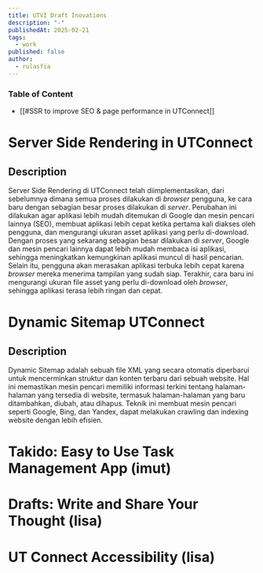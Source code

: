 ```yaml
---
title: UTVI Draft Inovations
description: "-"
publishedAt: 2025-02-21
tags:
  - work
published: false
author:
  - rulasfia
---
```

### Table of Content
- [[#SSR to improve SEO & page performance in UTConnect]]

# Server Side Rendering in UTConnect
## Description
Server Side Rendering di UTConnect telah diimplementasikan, dari sebelumnya dimana semua proses dilakukan di _browser_ pengguna, ke cara baru dengan sebagian besar proses dilakukan di _server_. Perubahan ini dilakukan agar aplikasi lebih mudah ditemukan di Google dan mesin pencari lainnya (SEO), membuat aplikasi lebih cepat ketika pertama kali diakses oleh pengguna, dan mengurangi ukuran asset aplikasi yang perlu di-download. Dengan proses yang sekarang sebagian besar dilakukan di _server_, Google dan mesin pencari lainnya dapat lebih mudah membaca isi aplikasi, sehingga meningkatkan kemungkinan aplikasi muncul di hasil pencarian. Selain itu, pengguna akan merasakan aplikasi terbuka lebih cepat karena _browser_ mereka menerima tampilan yang sudah siap. Terakhir, cara baru ini mengurangi ukuran file asset yang perlu di-download oleh _browser_, sehingga aplikasi terasa lebih ringan dan cepat.

# Dynamic Sitemap UTConnect
## Description
Dynamic Sitemap adalah sebuah file XML yang secara otomatis diperbarui untuk mencerminkan struktur dan konten terbaru dari sebuah website. Hal ini memastikan mesin pencari memiliki informasi terkini tentang halaman-halaman yang tersedia di website, termasuk halaman-halaman yang baru ditambahkan, diubah, atau dihapus. Teknik ini membuat mesin pencari seperti Google, Bing, dan Yandex, dapat melakukan crawling dan indexing website dengan lebih efisien.

# Takido: Easy to Use Task Management App (imut)


# Drafts: Write and Share Your Thought (lisa)


# UT Connect Accessibility (lisa)
